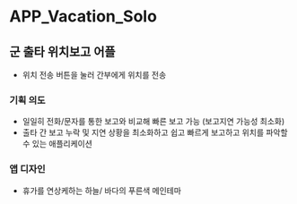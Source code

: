 # APP_Vacation_Solo

## 군 출타 위치보고 어플
- 위치 전송 버튼을 눌러 간부에게 위치를 전송
### 기획 의도
- 일일히 전화/문자를 통한 보고와 비교해 빠른 보고 가능 (보고지연 가능성 최소화)
- 출타 간 보고 누락 및 지연 상황을 최소화하고 쉽고 빠르게 보고하고 위치를 파악할 수 있는 애플리케이션
### 앱 디자인
- 휴가를 연상케하는 하늘/ 바다의 푸른색 메인테마
